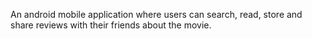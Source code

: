 An android mobile application where users can search, read, store and share reviews with their friends about the movie.
